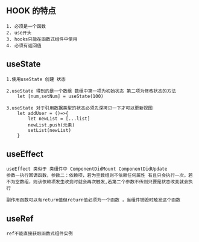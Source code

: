 ## HOOK 的特点

    1. 必须是一个函数
    2. use开头
    3. hooks只能在函数式组件中使用
    4. 必须有返回值

## useState

    1.使用useState 创建 状态 

    2.useState 得到的是一个数组 数组中第一项为初始状态 第二项为修改状态的方法
        let [num,setNum] = useState(100)

    3.useState 对于引用数据类型的状态必须先深拷贝一下才可以更新视图
        let addUser = ()=>{
            let newList = [...list]
            newList.push(元素)
            setList(newList)
        }

## useEffect

    useEffect 类似于 类组件中 ComponentDidMount ComponentDidUpdate
    参数一执行回调函数，参数二：依赖项，若为空数组则不依赖任何属性 有且只会执行一次，若不为空数组，则该依赖项发生改变时就会再次触发,若第二个参数不传则只要是状态改变就会执行

    副作用函数可以有return值但return值必须为一个函数 ，当组件销毁时触发这个函数

## useRef

    ref不能直接获取函数式组件实例
